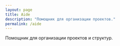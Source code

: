 ```yaml
---
layout: page
title: Aide
description: "Помощник для организации проектов."
permalink: /aide
---
```

Помощник для организации проектов и структур.
